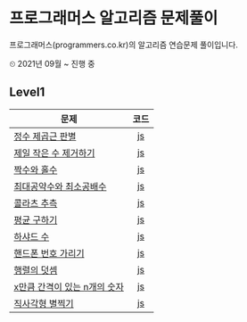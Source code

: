 # 프로그래머스 알고리즘 문제풀이
프로그래머스(programmers.co.kr)의 알고리즘 연습문제 풀이입니다.

⏲ 2021년 09월 ~ 진행 중

## Level1

|문제|코드|
|---|:---:|
|[정수 제곱근 판별](https://programmers.co.kr/learn/courses/30/lessons/12934?language=javascript)|[js](https://github.com/programmer-heeney/programmers/blob/master/level1_sqrt.js)|
|[제일 작은 수 제거하기](https://programmers.co.kr/learn/courses/30/lessons/12935?language=javascript)|[js](https://github.com/programmer-heeney/programmers/blob/master/level1_delete_min.js)|
|[짝수와 홀수](https://programmers.co.kr/learn/courses/30/lessons/12937?language=javascript)|[js](https://github.com/programmer-heeney/programmers/blob/master/level1_even_odd.js)|
|[최대공약수와 최소공배수](https://programmers.co.kr/learn/courses/30/lessons/12940?language=javascript)|[js](https://github.com/programmer-heeney/programmers/blob/master/level1_gcd_lcm.js)|
|[콜라츠 추측](https://programmers.co.kr/learn/courses/30/lessons/12943?language=javascript)|[js](https://github.com/programmer-heeney/programmers/blob/master/level1_collatz.js)|
|[평균 구하기](https://programmers.co.kr/learn/courses/30/lessons/12944?language=javascript)|[js](https://github.com/programmer-heeney/programmers/blob/master/level1_average.js)|
|[하샤드 수](https://programmers.co.kr/learn/courses/30/lessons/12947)|[js](https://github.com/programmer-heeney/programmers/blob/master/level1_harshad.js)|
|[핸드폰 번호 가리기](https://programmers.co.kr/learn/courses/30/lessons/12948)|[js](https://github.com/programmer-heeney/programmers/blob/master/level1_blind_number.js)|
|[행렬의 덧셈](https://programmers.co.kr/learn/courses/30/lessons/12950)|[js](https://github.com/programmer-heeney/programmers/blob/master/level1_matrix_sum.js)|
|[x만큼 간격이 있는 n개의 숫자](https://programmers.co.kr/learn/courses/30/lessons/12954)|[js](https://github.com/programmer-heeney/programmers/blob/master/level1_x_distance_numbers.js)|
|[직사각형 별찍기](https://programmers.co.kr/learn/courses/30/lessons/12969)|[js](https://github.com/programmer-heeney/programmers/blob/master/level1_star_square.js)|
